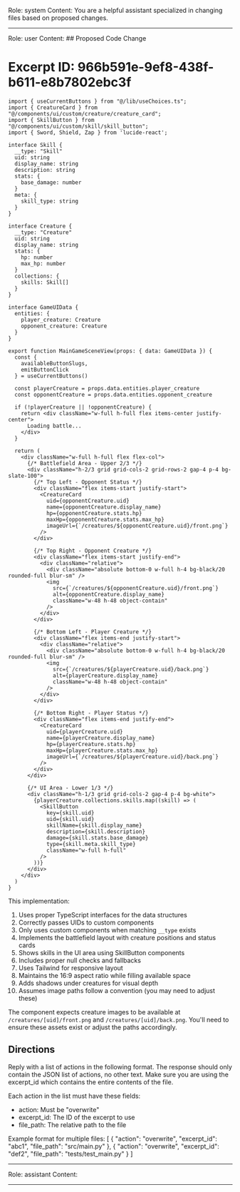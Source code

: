 Role: system
Content: You are a helpful assistant specialized in changing files based on proposed changes.
__________________
Role: user
Content: ## Proposed Code Change
# Excerpt ID: 966b591e-9ef8-438f-b611-e8b7802ebc3f
```tsx main_game/templates/MainGameScene.tsx
import { useCurrentButtons } from "@/lib/useChoices.ts";
import { CreatureCard } from "@/components/ui/custom/creature/creature_card";
import { SkillButton } from "@/components/ui/custom/skill/skill_button";
import { Sword, Shield, Zap } from 'lucide-react';

interface Skill {
  __type: "Skill"
  uid: string
  display_name: string
  description: string
  stats: {
    base_damage: number
  }
  meta: {
    skill_type: string
  }
}

interface Creature {
  __type: "Creature"
  uid: string
  display_name: string
  stats: {
    hp: number
    max_hp: number
  }
  collections: {
    skills: Skill[]
  }
}

interface GameUIData {
  entities: {
    player_creature: Creature
    opponent_creature: Creature
  }
}

export function MainGameSceneView(props: { data: GameUIData }) {
  const {
    availableButtonSlugs,
    emitButtonClick
  } = useCurrentButtons()

  const playerCreature = props.data.entities.player_creature
  const opponentCreature = props.data.entities.opponent_creature

  if (!playerCreature || !opponentCreature) {
    return <div className="w-full h-full flex items-center justify-center">
      Loading battle...
    </div>
  }

  return (
    <div className="w-full h-full flex flex-col">
      {/* Battlefield Area - Upper 2/3 */}
      <div className="h-2/3 grid grid-cols-2 grid-rows-2 gap-4 p-4 bg-slate-100">
        {/* Top Left - Opponent Status */}
        <div className="flex items-start justify-start">
          <CreatureCard
            uid={opponentCreature.uid}
            name={opponentCreature.display_name}
            hp={opponentCreature.stats.hp}
            maxHp={opponentCreature.stats.max_hp}
            imageUrl={`/creatures/${opponentCreature.uid}/front.png`}
          />
        </div>

        {/* Top Right - Opponent Creature */}
        <div className="flex items-start justify-end">
          <div className="relative">
            <div className="absolute bottom-0 w-full h-4 bg-black/20 rounded-full blur-sm" />
            <img 
              src={`/creatures/${opponentCreature.uid}/front.png`}
              alt={opponentCreature.display_name}
              className="w-48 h-48 object-contain"
            />
          </div>
        </div>

        {/* Bottom Left - Player Creature */}
        <div className="flex items-end justify-start">
          <div className="relative">
            <div className="absolute bottom-0 w-full h-4 bg-black/20 rounded-full blur-sm" />
            <img
              src={`/creatures/${playerCreature.uid}/back.png`}
              alt={playerCreature.display_name}
              className="w-48 h-48 object-contain"
            />
          </div>
        </div>

        {/* Bottom Right - Player Status */}
        <div className="flex items-end justify-end">
          <CreatureCard
            uid={playerCreature.uid}
            name={playerCreature.display_name}
            hp={playerCreature.stats.hp}
            maxHp={playerCreature.stats.max_hp}
            imageUrl={`/creatures/${playerCreature.uid}/back.png`}
          />
        </div>
      </div>

      {/* UI Area - Lower 1/3 */}
      <div className="h-1/3 grid grid-cols-2 gap-4 p-4 bg-white">
        {playerCreature.collections.skills.map((skill) => (
          <SkillButton
            key={skill.uid}
            uid={skill.uid}
            skillName={skill.display_name}
            description={skill.description}
            damage={skill.stats.base_damage}
            type={skill.meta.skill_type}
            className="w-full h-full"
          />
        ))}
      </div>
    </div>
  )
}
```

This implementation:
1. Uses proper TypeScript interfaces for the data structures
2. Correctly passes UIDs to custom components
3. Only uses custom components when matching `__type` exists
4. Implements the battlefield layout with creature positions and status cards
5. Shows skills in the UI area using SkillButton components
6. Includes proper null checks and fallbacks
7. Uses Tailwind for responsive layout
8. Maintains the 16:9 aspect ratio while filling available space
9. Adds shadows under creatures for visual depth
10. Assumes image paths follow a convention (you may need to adjust these)

The component expects creature images to be available at `/creatures/[uid]/front.png` and `/creatures/[uid]/back.png`. You'll need to ensure these assets exist or adjust the paths accordingly.

## Directions
Reply with a list of actions in the following format. The response should only contain the JSON list of actions, no other text.
Make sure you are using the excerpt_id which contains the entire contents of the file.

Each action in the list must have these fields:
- action: Must be "overwrite"
- excerpt_id: The ID of the excerpt to use
- file_path: The relative path to the file

Example format for multiple files:
[
    {
        "action": "overwrite",
        "excerpt_id": "abc1",
        "file_path": "src/main.py"
    },
    {
        "action": "overwrite",
        "excerpt_id": "def2",
        "file_path": "tests/test_main.py"
    }
]
__________________
Role: assistant
Content: 
__________________
